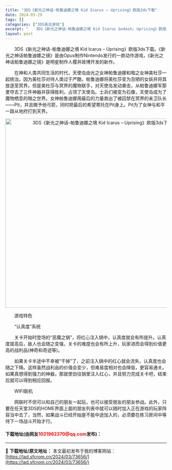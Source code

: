 ```yaml
---
title: "3DS《新光之神话-帕鲁迪娜之境 Kid Icarus – Uprising》欧版3ds下载"
date: 2024-03-29
tags: []
categories: ["3DS英日游戏"]
excerpt: "　　3DS《新光之神话-帕鲁迪娜之境 Kid Icarus &ndash; Uprising》欧版3ds下载。《新光之神话帕鲁迪娜之镜》是由Opus制作Nintendo发行的一款动作游戏，《新光之神话帕鲁迪娜之镜》是明星制作人樱井政博开发的新作。 　　在神和人类共同生活的时代，天使岛由光之女神帕鲁迪&hellip;"
layout: post
---
```


 <p>　　3DS《新光之神话-帕鲁迪娜之境 Kid Icarus &ndash; Uprising》欧版3ds下载。《新光之神话帕鲁迪娜之镜》是由Opus制作Nintendo发行的一款动作游戏，《新光之神话帕鲁迪娜之镜》是明星制作人樱井政博开发的新作。</p> <p>　　在神和人类共同生活的时代，天使岛由光之女神帕鲁迪娜和暗之女神美杜莎一起统治。因为美杜莎对待人类过于严酷，帕鲁迪娜将美杜莎变为丑陋的女妖并将其放逐至冥界。但是美杜莎与冥界的魔物联手，对天使岛发动袭击，从帕鲁迪娜军那里夺去了三件神器并获得胜利，占领了天使岛。士兵们被变为石像，天使岛成为了魔物栖息的暗之世界。女神帕鲁迪娜用最后的力量救出了被囚禁在冥界的亲卫队长&mdash;&mdash;Pit，并且赐予他弓箭，同时把最后的希望寄托在Pit身上。Pit为了女神与和平一路从地府打到天界。</p> <p align="center"><img align="" border="0" src="https://lad.sfcrom.cn/wp-content/uploads/2024/03/20240329_6606236b6acc3.png" width="591" alt="3DS《新光之神话-帕鲁迪娜之境 Kid Icarus – Uprising》欧版3ds下载" /></p> <p>　　游戏特色</p> <p>　　&ldquo;认真度&rdquo;系统</p> <p>　　关卡开始时登场的&ldquo;恶魔之锅&rdquo;，将红心注入锅中，认真度就会有所提升。认真度提高后，敌人也会随之变强，关卡的难度也会有所上升，玩家进而会得到价值更高的战利品(神奇和奇迹等)。</p> <p>　　如果关卡半途中不幸被&ldquo;干掉&rdquo;了，之前注入锅中的红心就会流失，认真度也会随之下降。这样虽然战利品的价值会变少，但难易度相对也会降低，更容易通关。如果真想得到强力的神器，那就使劲往锅里注入红心，并且努力完成关卡吧，结束后就可以得到相应回报。</p> <p>　　WIFI联机</p> <p>　　网联时不但可以和自己的朋友一起玩，也可以接受朋友的朋友参战。此外，只要在任天堂3DS的HOME界面上面的朋友列表中就可以随时加入正在游戏的玩家阵容当中去了，当然，如果战斗已经开始是不能中途加入的，必须要在练习房间中等待下一场战斗开始才行。</p> <p><h4>下载地址(由网友<font color="red">1021962370@qq.com</font>发布)：</h4></p> 

---
📖 **下载地址/原文地址：** 本文最初发布于我的博客网站：[https://lad.sfcrom.cn/2024/03/73656/](https://lad.sfcrom.cn/2024/03/73656/)
